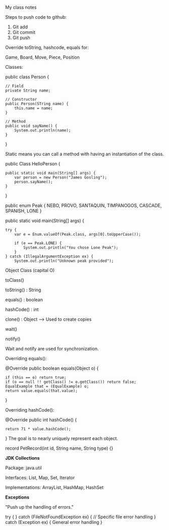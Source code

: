 My class notes

Steps to push code to github:
1. Git add
2. Git commit
3. Git push

Override toString, hashcode, equals for:

Game, Board, Move, Piece, Position

Classes:

public class Person {

    // Field
    private String name;

    // Constructor
    public Person(STring name) {
        this.name = name;
    }
    
    // Method
    public void sayName() {
        System.out.println(name);
    }
}

Static means you can call a method with having an instantiation of the class.

public Class HelloPerson {

    public static void main(String[] args) {
        var person = new Person("James Gosling");
        person.sayName();
    }
}

public enum Peak {
    NEBO, PROVO, SANTAQUIN, TIMPANOGOS, CASCADE, SPANISH, LONE
}

public static void main(String[] args) {

    try {
        var e = Enum.valueOf(Peak.class, args[0].toUpperCase());
        
        if (e == Peak.LONE) {
            System.out.println("You chose Lone Peak");
        }
    } catch (IllegalArgumentException ex) {
        System.out.println("Unknown peak provided");

Object Class (capital O)

toClass()

toString() : String

equals() : boolean

hashCode() : int

clone() : Object --> Used to create copies

wait()

notify()

Wait and notify are used for synchronization.

Overriding equals():

@Override
public boolean equals(Object o) {

    if (this == o) return true;
    if (o == null !! getClass() != o.getClass()) return false;
    EqualExample that = (EqualExample) o;
    return value.equals(that.value);
}

Overriding hashCode():

@Override
public int hashCode() {

    return 71 * value.hashCode();
}
The goal is to nearly uniquely represent each object.

record PetRecord(int id, String name, String type) {}

**JDK Collections**

Package: java.util

Interfaces: List, Map, Set, Iterator

Implementations: ArrayList, HashMap, HashSet

**Exceptions**

"Push up the handling of errors."

try { } catch (FileNotFoundException ex) { // Specific file error handling } catch (Exception ex) { General error handling }